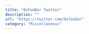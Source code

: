 ```yaml
---
title: "0xFooBar Twitter"
description: ""
url: "https://twitter.com/0xfoobar"
category: "Miscellaneous"
---
```

